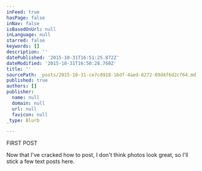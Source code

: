 ```yaml
---
inFeed: true
hasPage: false
inNav: false
isBasedOnUrl: null
inLanguage: null
starred: false
keywords: []
description: ''
datePublished: '2015-10-31T16:51:25.872Z'
dateModified: '2015-10-31T16:50:28.760Z'
title: ''
sourcePath: _posts/2015-10-31-ce7c8918-16df-4aed-8272-09d4f6d2cf64.md
published: true
authors: []
publisher:
  name: null
  domain: null
  url: null
  favicon: null
_type: Blurb

---
```

FIRST POST

Now that I've cracked how to post, I don't think photos look great, so I'll stick a few text posts here.